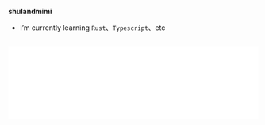**shulandmimi**

<!-- -   🔭 I’m currently working on ... -->

- I’m currently learning `Rust`、`Typescript`、etc

<div style="display: flex">

![](https://raw.githubusercontent.com/shulandmimi/github-stats/master/generated/overview.svg#gh-dark-mode-only)

![](https://raw.githubusercontent.com/shulandmimi/github-stats/master/generated/languages.svg#gh-dark-mode-only)

</div>
